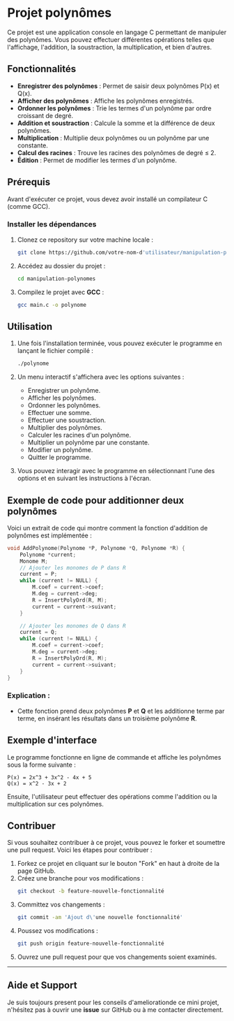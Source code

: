 #  Projet polynômes

Ce projet est une application console en langage C permettant de manipuler des polynômes. Vous pouvez effectuer différentes opérations telles que l'affichage, l'addition, la soustraction, la multiplication, et bien d'autres.

## Fonctionnalités

- **Enregistrer des polynômes** : Permet de saisir deux polynômes P(x) et Q(x).
- **Afficher des polynômes** : Affiche les polynômes enregistrés.
- **Ordonner les polynômes** : Trie les termes d'un polynôme par ordre croissant de degré.
- **Addition et soustraction** : Calcule la somme et la différence de deux polynômes.
- **Multiplication** : Multiplie deux polynômes ou un polynôme par une constante.
- **Calcul des racines** : Trouve les racines des polynômes de degré ≤ 2.
- **Édition** : Permet de modifier les termes d'un polynôme.

## Prérequis

Avant d'exécuter ce projet, vous devez avoir installé un compilateur C (comme GCC).

### Installer les dépendances

1. Clonez ce repository sur votre machine locale :
   ```bash
   git clone https://github.com/votre-nom-d'utilisateur/manipulation-polynomes.git
   ```

2. Accédez au dossier du projet :
   ```bash
   cd manipulation-polynomes
   ```

3. Compilez le projet avec **GCC** :
   ```bash
   gcc main.c -o polynome
   ```

## Utilisation

1. Une fois l'installation terminée, vous pouvez exécuter le programme en lançant le fichier compilé :
   ```bash
   ./polynome
   ```

2. Un menu interactif s'affichera avec les options suivantes :
   - Enregistrer un polynôme.
   - Afficher les polynômes.
   - Ordonner les polynômes.
   - Effectuer une somme.
   - Effectuer une soustraction.
   - Multiplier des polynômes.
   - Calculer les racines d'un polynôme.
   - Multiplier un polynôme par une constante.
   - Modifier un polynôme.
   - Quitter le programme.

3. Vous pouvez interagir avec le programme en sélectionnant l'une des options et en suivant les instructions à l'écran.

## Exemple de code pour additionner deux polynômes

Voici un extrait de code qui montre comment la fonction d'addition de polynômes est implémentée :

```c
void AddPolynome(Polynome *P, Polynome *Q, Polynome *R) {
    Polynome *current;
    Monome M;
    // Ajouter les monomes de P dans R
    current = P;
    while (current != NULL) {
        M.coef = current->coef;
        M.deg = current->deg;
        R = InsertPolyOrd(R, M);
        current = current->suivant;
    }

    // Ajouter les monomes de Q dans R
    current = Q;
    while (current != NULL) {
        M.coef = current->coef;
        M.deg = current->deg;
        R = InsertPolyOrd(R, M);
        current = current->suivant;
    }
}
```

### Explication :
- Cette fonction prend deux polynômes **P** et **Q** et les additionne terme par terme, en insérant les résultats dans un troisième polynôme **R**.

## Exemple d'interface

Le programme fonctionne en ligne de commande et affiche les polynômes sous la forme suivante :
```
P(x) = 2x^3 + 3x^2 - 4x + 5
Q(x) = x^2 - 3x + 2
```

Ensuite, l'utilisateur peut effectuer des opérations comme l'addition ou la multiplication sur ces polynômes.

## Contribuer

Si vous souhaitez contribuer à ce projet, vous pouvez le forker et soumettre une pull request. Voici les étapes pour contribuer :

1. Forkez ce projet en cliquant sur le bouton "Fork" en haut à droite de la page GitHub.
2. Créez une branche pour vos modifications :
   ```bash
   git checkout -b feature-nouvelle-fonctionnalité
   ```
3. Committez vos changements :
   ```bash
   git commit -am 'Ajout d\'une nouvelle fonctionnalité'
   ```
4. Poussez vos modifications :
   ```bash
   git push origin feature-nouvelle-fonctionnalité
   ```
5. Ouvrez une pull request pour que vos changements soient examinés.

---

## Aide et Support

Je suis toujours present pour les conseils d'ameliorationde ce mini projet, n'hésitez pas à ouvrir une **issue** sur GitHub ou à me contacter directement.

